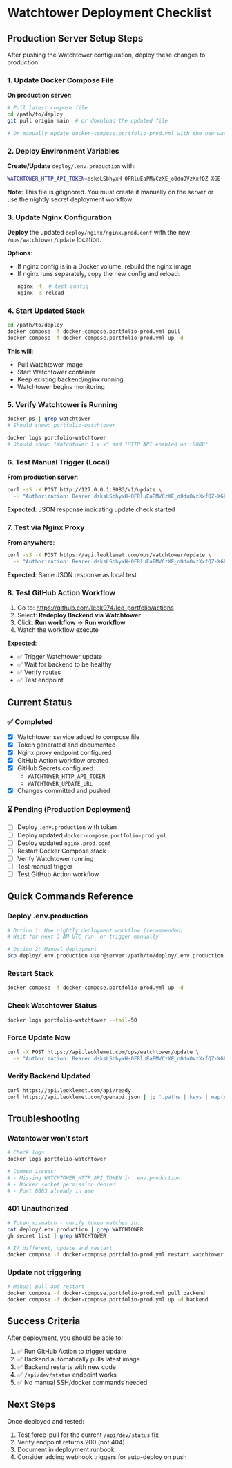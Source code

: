 # Watchtower Deployment Checklist

## Production Server Setup Steps

After pushing the Watchtower configuration, deploy these changes to production:

### 1. Update Docker Compose File

**On production server**:
```bash
# Pull latest compose file
cd /path/to/deploy
git pull origin main  # or download the updated file

# Or manually update docker-compose.portfolio-prod.yml with the new watchtower service
```

### 2. Deploy Environment Variables

**Create/Update** `deploy/.env.production` with:
```bash
WATCHTOWER_HTTP_API_TOKEN=dsksLSbhyxH-0FRluEaPMVCzXE_o0duOVzXxfQZ-XGE
```

**Note**: This file is gitignored. You must create it manually on the server or use the nightly secret deployment workflow.

### 3. Update Nginx Configuration

**Deploy** the updated `deploy/nginx/nginx.prod.conf` with the new `/ops/watchtower/update` location.

**Options**:
- If nginx config is in a Docker volume, rebuild the nginx image
- If nginx runs separately, copy the new config and reload:
  ```bash
  nginx -t  # test config
  nginx -s reload
  ```

### 4. Start Updated Stack

```bash
cd /path/to/deploy
docker compose -f docker-compose.portfolio-prod.yml pull
docker compose -f docker-compose.portfolio-prod.yml up -d
```

**This will**:
- Pull Watchtower image
- Start Watchtower container
- Keep existing backend/nginx running
- Watchtower begins monitoring

### 5. Verify Watchtower is Running

```bash
docker ps | grep watchtower
# Should show: portfolio-watchtower

docker logs portfolio-watchtower
# Should show: "Watchtower 1.x.x" and "HTTP API enabled on :8080"
```

### 6. Test Manual Trigger (Local)

**From production server**:
```bash
curl -sS -X POST http://127.0.0.1:8083/v1/update \
  -H "Authorization: Bearer dsksLSbhyxH-0FRluEaPMVCzXE_o0duOVzXxfQZ-XGE"
```

**Expected**: JSON response indicating update check started

### 7. Test via Nginx Proxy

**From anywhere**:
```bash
curl -sS -X POST https://api.leoklemet.com/ops/watchtower/update \
  -H "Authorization: Bearer dsksLSbhyxH-0FRluEaPMVCzXE_o0duOVzXxfQZ-XGE"
```

**Expected**: Same JSON response as local test

### 8. Test GitHub Action Workflow

1. Go to: https://github.com/leok974/leo-portfolio/actions
2. Select: **Redeploy Backend via Watchtower**
3. Click: **Run workflow** → **Run workflow**
4. Watch the workflow execute

**Expected**:
- ✅ Trigger Watchtower update
- ✅ Wait for backend to be healthy
- ✅ Verify routes
- ✅ Test endpoint

## Current Status

### ✅ Completed
- [x] Watchtower service added to compose file
- [x] Token generated and documented
- [x] Nginx proxy endpoint configured
- [x] GitHub Action workflow created
- [x] GitHub Secrets configured:
  - `WATCHTOWER_HTTP_API_TOKEN`
  - `WATCHTOWER_UPDATE_URL`
- [x] Changes committed and pushed

### ⏳ Pending (Production Deployment)
- [ ] Deploy `.env.production` with token
- [ ] Deploy updated `docker-compose.portfolio-prod.yml`
- [ ] Deploy updated `nginx.prod.conf`
- [ ] Restart Docker Compose stack
- [ ] Verify Watchtower running
- [ ] Test manual trigger
- [ ] Test GitHub Action workflow

## Quick Commands Reference

### Deploy .env.production
```bash
# Option 1: Use nightly deployment workflow (recommended)
# Wait for next 3 AM UTC run, or trigger manually

# Option 2: Manual deployment
scp deploy/.env.production user@server:/path/to/deploy/.env.production
```

### Restart Stack
```bash
docker compose -f docker-compose.portfolio-prod.yml up -d
```

### Check Watchtower Status
```bash
docker logs portfolio-watchtower --tail=50
```

### Force Update Now
```bash
curl -X POST https://api.leoklemet.com/ops/watchtower/update \
  -H "Authorization: Bearer dsksLSbhyxH-0FRluEaPMVCzXE_o0duOVzXxfQZ-XGE"
```

### Verify Backend Updated
```bash
curl https://api.leoklemet.com/api/ready
curl https://api.leoklemet.com/openapi.json | jq '.paths | keys | map(select(test("dev")))'
```

## Troubleshooting

### Watchtower won't start
```bash
# Check logs
docker logs portfolio-watchtower

# Common issues:
# - Missing WATCHTOWER_HTTP_API_TOKEN in .env.production
# - Docker socket permission denied
# - Port 8083 already in use
```

### 401 Unauthorized
```bash
# Token mismatch - verify token matches in:
cat deploy/.env.production | grep WATCHTOWER
gh secret list | grep WATCHTOWER

# If different, update and restart
docker compose -f docker-compose.portfolio-prod.yml restart watchtower
```

### Update not triggering
```bash
# Manual pull and restart
docker compose -f docker-compose.portfolio-prod.yml pull backend
docker compose -f docker-compose.portfolio-prod.yml up -d backend
```

## Success Criteria

After deployment, you should be able to:

1. ✅ Run GitHub Action to trigger update
2. ✅ Backend automatically pulls latest image
3. ✅ Backend restarts with new code
4. ✅ `/api/dev/status` endpoint works
5. ✅ No manual SSH/docker commands needed

## Next Steps

Once deployed and tested:

1. Test force-pull for the current `/api/dev/status` fix
2. Verify endpoint returns 200 (not 404)
3. Document in deployment runbook
4. Consider adding webhook triggers for auto-deploy on push
